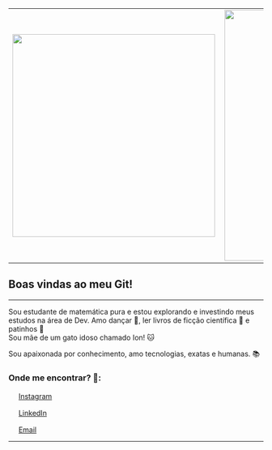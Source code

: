 

<center>
  <table>
    <tr>
        <td><img width="400px" align="left" src="" /></td>
        <td><img width="495px" align="left" src=""/></td>
    </tr>   
  </table>
</center>  

## Boas vindas ao meu Git!

---

Sou estudante de matemática pura e estou explorando e investindo meus estudos na área de Dev.
Amo dançar :dancer:, ler livros de ficção científica :robot: e patinhos :duck:  
Sou mãe de um gato idoso chamado Ion! :cat: 

Sou apaixonada por conhecimento, amo tecnologias, exatas e humanas. :books:

### Onde me encontrar? 💌:

<a href="https://www.instagram.com/dii_lua/"><img src="https://github.com/leticiadasilva/leticiadasilva/blob/main/images/instagram.png" width="16"></img></a> [Instagram](https://www.instagram.com/debra_barto/)  

<a href="https://www.linkedin.com/in/leticiasilvar"><img src="https://github.com/leticiadasilva/leticiadasilva/blob/main/images/linkedin.png" width="16"></img></a> [LinkedIn](https://www.linkedin.com/in/debora-barto/)  

<a href="mailto:leticiadasilva.contato@gmail.com"><img src="https://github.com/leticiadasilva/leticiadasilva/blob/main/images/email.png" width="16"></img></a> [Email](mailto:debartosiaki@gmail.com)  

---
